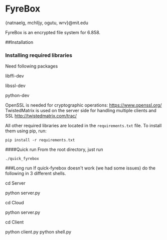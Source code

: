 FyreBox
=======
{natnaelg, mchlljy, ogutu, wrv}@mit.edu

FyreBox is an encrypted file system for 6.858. 

##Installation
### Installing required libraries
Need following packages

libffi-dev

libssl-dev

python-dev

OpenSSL is needed for cryptographic operations: https://www.openssl.org/ 
TwistedMatrix is used on the server side for handling multiple clients and SSL http://twistedmatrix.com/trac/

All other required libraries are located in the `requirements.txt` file. To install
them using pip, run:

    pip install -r requirements.txt

####Quick run
From the root directory, just run

    ./quick_fyrebox
###Long run
If quick-fyrebox doesn't work (we had some issues) do the following in 3
different shells.

cd Server

python server.py

cd Cloud

python server.py

cd Client

python client.py
python shell.py
